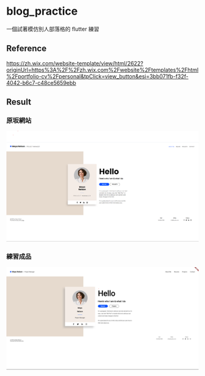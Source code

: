 # blog_practice

一個試著模仿別人部落格的 flutter 練習

## Reference

https://zh.wix.com/website-template/view/html/2622?originUrl=https%3A%2F%2Fzh.wix.com%2Fwebsite%2Ftemplates%2Fhtml%2Fportfolio-cv%2Fpersonal&tpClick=view_button&esi=3bb071fb-f32f-4042-b6c7-c48ce5659ebb

## Result

### 原坂網站

![別人的網站](/images/others_website.png)

### 練習成品

![我的仿作](/images/imitate_website.png)